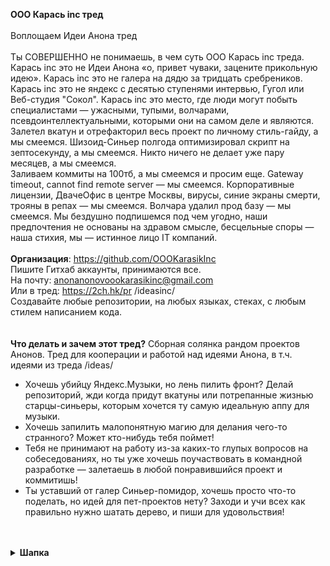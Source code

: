 **ООО Карась inc тред**
<br>
<br>
Воплощаем Идеи Анона тред
<br>
<br>
Ты СОВЕРШЕННО не понимаешь, в чем суть ООО Карась inc треда. Карась inc это не Идеи Анона «о, привет чуваки, зацените прикольную идею». Карась inc это не галера на дядю за тридцать сребреников. Карась inc это не яндекс с десятью ступенями интервью, Гугол или Веб-студия "Сокол". Карась inc это место, где люди могут побыть специалистами — ужасными, тупыми, волчарами, псевдоинтеллектуальными, которыми они на самом деле и являются.
<br>
Залетел вкатун и отрефакторил весь проект по личному стиль-гайду, а мы смеемся. Шизоид-Синьер полгода оптимизировал скрипт на зептосекунду, а мы смеемся. Никто ничего не делает уже пару месяцев, а мы смеемся.
<br>
Заливаем коммиты на 100тб, а мы смеемся и просим еще. Gateway timeout, cannot find remote server — мы смеемся. Корпоративные лицензии, ДвачеОфис в центре Москвы, вирусы, синие экраны смерти, трояны в репах — мы смеемся. Волчара удалил прод базу — мы смеемся. Мы бездушно подпишемся под чем угодно, наши предпочтения не основаны на здравом смысле, бесцельные споры — наша стихия, мы — истинное лицо IT компаний.
<br>
<br>
**Организация**: https://github.com/OOOKarasikInc<br>
Пишите Гитхаб аккаунты, принимаются все.<br>
На почту: anonanonovoookarasikinc@gmail.com<br>
Или в тред: https://2ch.hk/pr  /ideasinc/<br>
Создавайте любые репозитории, на любых языках, стеках, с любым стилем написанием кода.<br>
<br>
<br>
**Что делать и зачем этот тред?**
Сборная солянка рандом проектов Анонов.
Тред для кооперации и работой над идеями Анона, в т.ч. идеями из треда /ideas/
- Хочешь убийцу Яндекс.Музыки, но лень пилить фронт? Делай репозиторий, жди когда придут вкатуны или потрепанные жизнью старцы-синьеры, которым хочется ту самую идеальную аппу для музыки.
- Хочешь запилить малопонятную магию для делания чего-то странного? Может кто-нибудь тебя поймет!
- Тебя не принимают на работу из-за каких-то глупых вопросов на собеседованиях, но ты уже хочешь поучаствовать в командной разработке — залетаешь в любой понравившийся проект и коммитишь!
- Ты уставший от галер Синьер-помидор, хочешь просто что-то поделать, но идей для пет-проектов нету? Заходи и учи всех как правильно нужно шатать дерево, и пиши для удовольствия!
<br>
<br>
<details>
  <summary><b>Шапка</b></summary>

[b]ООО Карась inc тред[/b]

Воплощаем Идеи Анона[spoiler] тред[/spoiler]

Ты СОВЕРШЕННО не понимаешь, в чем суть ООО Карась inc треда. Карась inc это не Идеи Анона «о, привет чуваки, зацените прикольную идею». Карась inc это не галера на дядю за тридцать сребреников. Карась inc это не яндекс с десятью ступенями интервью, Гугол или Веб-студия "Сокол". Карась inc это место, где люди могут побыть специалистами — ужасными, тупыми, волчарами, псевдоинтеллектуальными, которыми они на самом деле и являются.

Залетел вкатун и отрефакторил весь проект по личному стиль-гайду, а мы смеемся. Шизоид-Синьер полгода оптимизировал скрипт на зептосекунду, а мы смеемся. Никто ничего не делает уже пару месяцев, а мы смеемся.

Заливаем коммиты на 100тб, а мы смеемся и просим еще. Gateway timeout, cannot find remote server — мы смеемся. Корпоративные лицензии, ДвачеОфис в центре Москвы, вирусы, синие экраны смерти, трояны в репах — мы смеемся. Волчара удалил прод базу — мы смеемся. Мы бездушно подпишемся под чем угодно, наши предпочтения не основаны на здравом смысле, бесцельные споры — наша стихия, мы — истинное лицо IT компаний.


[b]Организация[/b]: https://github.com/OOOKarasikInc
Пишите Гитхаб аккаунты, принимаются все.
На почту: anonanonovoookarasikinc@gmail.com
Или в тред: https://2ch.hk/pr  /ideasinc/
Создавайте любые репозитории, на любых языках, стеках, с любым стилем написанием кода.


[b]Что делать и зачем этот тред?[/b]
Сборная солянка рандом проектов Анонов.
Тред для кооперации и работой над идеями Анона, в т.ч. идеями из треда /ideas/
- Хочешь убийцу Яндекс.Музыки, но лень пилить фронт? Делай репозиторий, жди когда придут вкатуны или потрепанные жизнью старцы-синьеры, которым хочется ту самую идеальную аппу для музыки.
- Хочешь запилить малопонятную магию для делания чего-то странного? Может кто-нибудь тебя поймет!
- Тебя не принимают на работу из-за каких-то глупых вопросов на собеседованиях, но ты уже хочешь поучаствовать в командной разработке — залетаешь в любой понравившийся проект и коммитишь!
- Ты уставший от галер Синьер-помидор, хочешь просто что-то поделать, но идей для пет-проектов нету? Заходи и учи всех как правильно нужно шатать дерево, и пиши для удовольствия!

</details>
